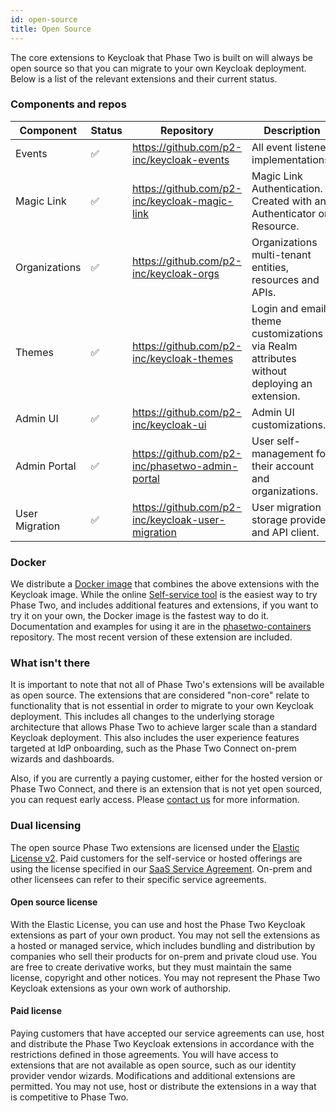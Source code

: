 ```yaml
---
id: open-source
title: Open Source
---
```


The core extensions to Keycloak that Phase Two is built on will always be open source so that you can migrate to your own Keycloak deployment. Below is a list of the relevant extensions and their current status.

### Components and repos

| Component      | Status             | Repository                                        | Description                                                                               |
| -------------- | ------------------ | ------------------------------------------------- | ----------------------------------------------------------------------------------------- |
| Events         | :white_check_mark: | https://github.com/p2-inc/keycloak-events         | All event listener implementations.                                                       |
| Magic Link     | :white_check_mark: | https://github.com/p2-inc/keycloak-magic-link     | Magic Link Authentication. Created with an Authenticator or Resource.                     |
| Organizations  | :white_check_mark: | https://github.com/p2-inc/keycloak-orgs           | Organizations multi-tenant entities, resources and APIs.                                  |
| Themes         | :white_check_mark: | https://github.com/p2-inc/keycloak-themes         | Login and email theme customizations via Realm attributes without deploying an extension. |
| Admin UI       | :white_check_mark: | https://github.com/p2-inc/keycloak-ui             | Admin UI customizations.                                                                  |
| Admin Portal   | :white_check_mark: | https://github.com/p2-inc/phasetwo-admin-portal   | User self-management for their account and organizations.                                 |
| User Migration | :white_check_mark: | https://github.com/p2-inc/keycloak-user-migration | User migration storage provider and API client.                                           |

### Docker

We distribute a [Docker image](https://quay.io/repository/phasetwo/phasetwo-keycloak?tab=tags) that combines the above extensions with the Keycloak image. While the online [Self-service tool](/docs/self-service/) is the easiest way to try Phase Two, and includes additional features and extensions, if you want to try it on your own, the Docker image is the fastest way to do it. Documentation and examples for using it are in the [phasetwo-containers](https://github.com/p2-inc/phasetwo-containers) repository. The most recent version of these extension are included.

### What isn't there

It is important to note that not all of Phase Two's extensions will be available as open source. The extensions that are considered "non-core" relate to functionality that is not essential in order to migrate to your own Keycloak deployment. This includes all changes to the underlying storage architecture that allows Phase Two to achieve larger scale than a standard Keycloak deployment. This also includes the user experience features targeted at IdP onboarding, such as the Phase Two Connect on-prem wizards and dashboards.

Also, if you are currently a paying customer, either for the hosted version or Phase Two Connect, and there is an extension that is not yet open sourced, you can request early access. Please [contact us](mailto:support@phasetwo.io) for more information.

### Dual licensing

The open source Phase Two extensions are licensed under the [Elastic License v2](https://github.com/elastic/elasticsearch/blob/main/licenses/ELASTIC-LICENSE-2.0.txt). Paid customers for the self-service or hosted offerings are using the license specified in our [SaaS Service Agreement](/company/service-agreement). On-prem and other licensees can refer to their specific service agreements.

#### Open source license

With the Elastic License, you can use and host the Phase Two Keycloak extensions as part of your own product. You may not sell the extensions as a hosted or managed service, which includes bundling and distribution by companies who sell their products for on-prem and private cloud use. You are free to create derivative works, but they must maintain the same license, copyright and other notices. You may not represent the Phase Two Keycloak extensions as your own work of authorship.

#### Paid license

Paying customers that have accepted our service agreements can use, host and distribute the Phase Two Keycloak extensions in accordance with the restrictions defined in those agreements. You will have access to extensions that are not available as open source, such as our identity provider vendor wizards. Modifications and additional extensions are permitted. You may not use, host or distribute the extensions in a way that is competitive to Phase Two.
